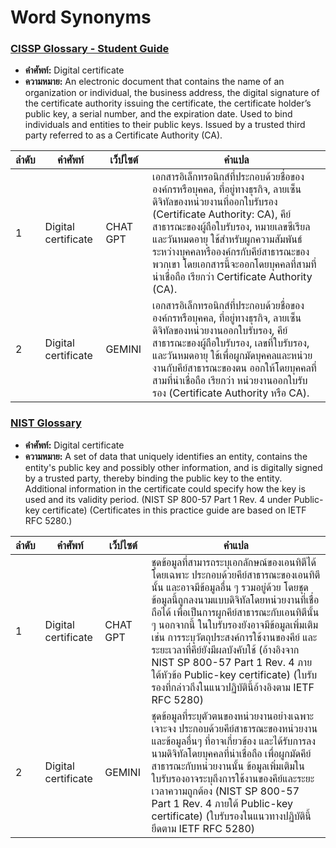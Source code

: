 # Word Synonyms

### [CISSP Glossary - Student Guide](https://www.isc2.org/certifications/cissp/cissp-student-glossary#d)

- **คำศัพท์:** Digital certificate
- **ความหมาย:** An electronic document that contains the name of an organization or individual, the business address, the digital signature of the certificate authority issuing the certificate, the certificate holder’s public key, a serial number, and the expiration date. Used to bind individuals and entities to their public keys. Issued by a trusted third party referred to as a Certificate Authority (CA).

| **ลำดับ** | **คำศัพท์**         | **เว็ปไซต์** | **คำแปล**                                                                                                                                                                                                                                                                                                                                                           |
| --------- | ------------------- | ------------ | ------------------------------------------------------------------------------------------------------------------------------------------------------------------------------------------------------------------------------------------------------------------------------------------------------------------------------------------------------------------- |
| 1         | Digital certificate | CHAT GPT     | เอกสารอิเล็กทรอนิกส์ที่ประกอบด้วยชื่อขององค์กรหรือบุคคล, ที่อยู่ทางธุรกิจ, ลายเซ็นดิจิทัลของหน่วยงานที่ออกใบรับรอง (Certificate Authority: CA), คีย์สาธารณะของผู้ถือใบรับรอง, หมายเลขซีเรียล และวันหมดอายุ ใช้สำหรับผูกความสัมพันธ์ระหว่างบุคคลหรือองค์กรกับคีย์สาธารณะของพวกเขา โดยเอกสารนี้จะออกโดยบุคคลที่สามที่น่าเชื่อถือ เรียกว่า Certificate Authority (CA). |
| 2         | Digital certificate | GEMINI       | เอกสารอิเล็กทรอนิกส์ที่ประกอบด้วยชื่อขององค์กรหรือบุคคล, ที่อยู่ทางธุรกิจ, ลายเซ็นดิจิทัลของหน่วยงานออกใบรับรอง, คีย์สาธารณะของผู้ถือใบรับรอง, เลขที่ใบรับรอง, และวันหมดอายุ ใช้เพื่อผูกมัดบุคคลและหน่วยงานกับคีย์สาธารณะของตน ออกให้โดยบุคคลที่สามที่น่าเชื่อถือ เรียกว่า หน่วยงานออกใบรับรอง (Certificate Authority หรือ CA).                                     |

                                                                                                                                                        

### [NIST Glossary](https://csrc.nist.gov/glossary/term/digital_certificate)

- **คำศัพท์:** Digital certificate
- **ความหมาย:** A set of data that uniquely identifies an entity, contains the entity's public key and possibly other information, and is digitally signed by a trusted party, thereby binding the public key to the entity. Additional information in the certificate could specify how the key is used and its validity period. (NIST SP 800-57 Part 1 Rev. 4 under Public-key certificate) (Certificates in this practice guide are based on IETF RFC 5280.)


| **ลำดับ** | **คำศัพท์**         | **เว็ปไซต์** | **คำแปล**                                                                                                                                                                                                                                                                                                                                                           |
| --------- | ------------------- | ------------ | ------------------------------------------------------------------------------------------------------------------------------------------------------------------------------------------------------------------------------------------------------------------------------------------------------------------------------------------------------------------- |
| 1         | Digital certificate | CHAT GPT     | ชุดข้อมูลที่สามารถระบุเอกลักษณ์ของเอนทิตีได้โดยเฉพาะ ประกอบด้วยคีย์สาธารณะของเอนทิตีนั้น และอาจมีข้อมูลอื่น ๆ รวมอยู่ด้วย โดยชุดข้อมูลนี้ถูกลงนามแบบดิจิทัลโดยหน่วยงานที่เชื่อถือได้ เพื่อเป็นการผูกคีย์สาธารณะกับเอนทิตีนั้น ๆ นอกจากนี้ ในใบรับรองยังอาจมีข้อมูลเพิ่มเติม เช่น การระบุวัตถุประสงค์การใช้งานของคีย์ และระยะเวลาที่คีย์ยังมีผลบังคับใช้ (อ้างอิงจาก NIST SP 800-57 Part 1 Rev. 4 ภายใต้หัวข้อ Public-key certificate) (ใบรับรองที่กล่าวถึงในแนวปฏิบัตินี้อ้างอิงตาม IETF RFC 5280) |
| 2         | Digital certificate | GEMINI       | ชุดข้อมูลที่ระบุตัวตนของหน่วยงานอย่างเฉพาะเจาะจง ประกอบด้วยคีย์สาธารณะของหน่วยงานและข้อมูลอื่นๆ ที่อาจเกี่ยวข้อง และได้รับการลงนามดิจิทัลโดยบุคคลที่น่าเชื่อถือ เพื่อผูกมัดคีย์สาธารณะกับหน่วยงานนั้น ข้อมูลเพิ่มเติมในใบรับรองอาจระบุถึงการใช้งานของคีย์และระยะเวลาความถูกต้อง (NIST SP 800-57 Part 1 Rev. 4 ภายใต้ Public-key certificate) (ใบรับรองในแนวทางปฏิบัตินี้ยึดตาม IETF RFC 5280)    